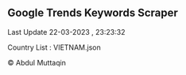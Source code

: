 

## Google Trends Keywords Scraper 
 
Last Update 22-03-2023 , 23:23:32

Country List :
VIETNAM.json



© Abdul Muttaqin 
